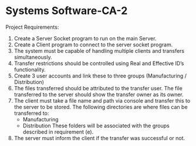 # Systems Software-CA-2
Project Requirements:
1. Create a Server Socket program to run on the main Server.
2. Create a Client program to connect to the server socket program.
3. The system must be capable of handling multiple clients and transfers simultaneously.
4. Transfer restrictions should be controlled using Real and Effective ID’s functionality.
5. Create 3 user accounts and link these to three groups (Manufacturing / Distribution)
6. The files transferred should be attributed to the transfer user. The file transferred to the server should show the transfer owner as its
owner.
7. The client must take a file name and path via console and transfer this to the server to be stored. The following directories are where
files can be transferred to:
    - Manufacturing
    - Distribution
These folders will be associated with the groups described in requirement (e).
8. The server must inform the client if the transfer was successful or not.
